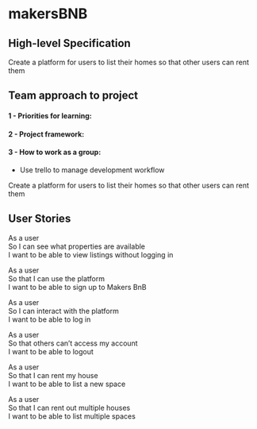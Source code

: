 # makersBNB

High-level Specification
--------

Create a platform for users to list their homes so that other users can rent them


Team approach to project
--------

#### 1 - Priorities for learning:

#### 2 - Project framework:

#### 3 - How to work as a group:
* Use trello to manage development workflow


Create a platform for users to list their homes so that other users can rent them


User Stories
--------

As a user    
So I can see what properties are available   
I want to be able to view listings without logging in   

As a user     
So that I can use the platform      
I want to be able to sign up to Makers BnB     

As a user   
So I can interact with the platform    
I want to be able to log in   

As a user   
So that others can’t access my account      
I want to be able to logout   

As a user     
So that I can rent my house    
I want to be able to list a new space   

As a user   
So that I can rent out multiple houses    
I want to be able to list multiple spaces   
